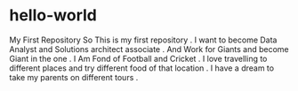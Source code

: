 # hello-world
My First Repository
So This is my first repository .
I want to become Data Analyst and Solutions architect associate .
And Work for Giants and become Giant in the one .
I Am Fond of Football and Cricket .
I love travelling to different places and try different food of that location .
I have a dream to take my parents on different tours .
 
